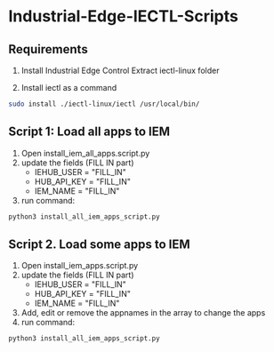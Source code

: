 # Industrial-Edge-IECTL-Scripts


## Requirements

1. Install Industrial Edge Control
Extract iectl-linux folder

2. Install iectl as a command
```bash
sudo install ./iectl-linux/iectl /usr/local/bin/
```


## Script 1: Load all apps to IEM
1. Open install_iem_all_apps.script.py
2. update the fields (FILL IN part)
    * IEHUB_USER = "FILL_IN" 
    * HUB_API_KEY = "FILL_IN" 
    * IEM_NAME = "FILL_IN" 
3. run command: 
```bash 
python3 install_all_iem_apps_script.py
``` 

## Script 2. Load some apps to IEM
1. Open install_iem_apps.script.py
2. update the fields (FILL IN part)
    * IEHUB_USER = "FILL_IN"  
    * HUB_API_KEY = "FILL_IN"
    * IEM_NAME = "FILL_IN" 
3. Add, edit or remove the appnames in the array to change the apps
4. run command: 
```bash 
python3 install_all_iem_apps_script.py
``` 